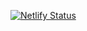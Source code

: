 [![Netlify Status](https://api.netlify.com/api/v1/badges/2d256eae-0b95-438a-add1-4d00a5e5387a/deploy-status)](https://app.netlify.com/sites/bienes/deploys)
